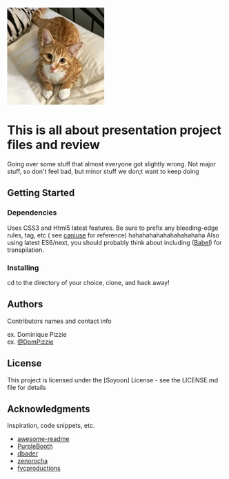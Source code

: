 ![GitHub Logo](/images/cat.jpeg)

# This is all about presentation project files and review

Going over some stuff that almost everyone got slightly wrong. Not major stuff, so don't feel bad,
but minor stuff we don;t want to keep doing


## Getting Started


### Dependencies

Uses CSS3 and Html5 latest features. Be sure to prefix any bleeding-edge rules, tag, etc ( see [caniuse](https://caniuse.com/) for reference) hahahahahahahahahahaha
Also using latest ES6/next, you should probably think about including ([Babel](https://babeljs.io/)) for transpilation.

### Installing

cd to the directory of your choice, clone, and hack away!


## Authors

Contributors names and contact info

ex. Dominique Pizzie  
ex. [@DomPizzie](https://twitter.com/dompizzie)


## License

This project is licensed under the [Soyoon] License - see the LICENSE.md file for details

## Acknowledgments

Inspiration, code snippets, etc.
* [awesome-readme](https://github.com/matiassingers/awesome-readme)
* [PurpleBooth](https://gist.github.com/PurpleBooth/109311bb0361f32d87a2)
* [dbader](https://github.com/dbader/readme-template)
* [zenorocha](https://gist.github.com/zenorocha/4526327)
* [fvcproductions](https://gist.github.com/fvcproductions/1bfc2d4aecb01a834b46)